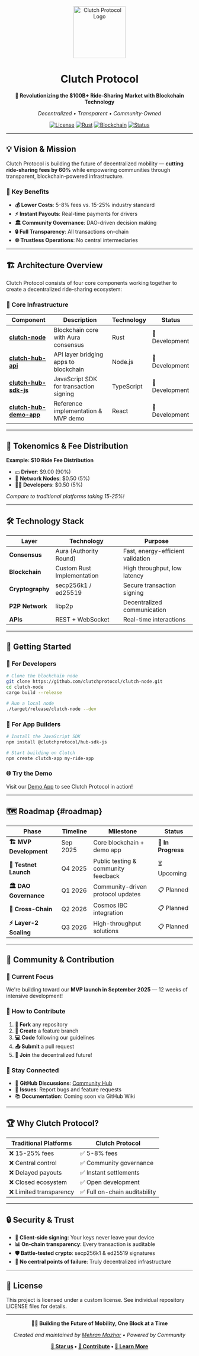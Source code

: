 <div align="center">
  <img src="https://avatars.githubusercontent.com/u/211993100" width="140" alt="Clutch Protocol Logo" />
  
  # Clutch Protocol
  
  **🚀 Revolutionizing the $100B+ Ride-Sharing Market with Blockchain Technology**
  
  *Decentralized • Transparent • Community-Owned*
  
  [![License](https://img.shields.io/badge/License-Custom-blue.svg)](LICENSE)
  [![Rust](https://img.shields.io/badge/Built%20with-Rust-orange.svg)](https://www.rust-lang.org/)
  [![Blockchain](https://img.shields.io/badge/Powered%20by-Blockchain-purple.svg)](#)
  [![Status](https://img.shields.io/badge/Status-MVP%20Development-yellow.svg)](#roadmap)
  
</div>

---

## 💡 **Vision & Mission**

Clutch Protocol is building the future of decentralized mobility — **cutting ride-sharing fees by 60%** while empowering communities through transparent, blockchain-powered infrastructure.

### 🎯 **Key Benefits**
- **💰 Lower Costs**: 5-8% fees vs. 15-25% industry standard
- **⚡ Instant Payouts**: Real-time payments for drivers
- **🏛️ Community Governance**: DAO-driven decision making
- **🔒 Full Transparency**: All transactions on-chain
- **🌐 Trustless Operations**: No central intermediaries

---

## 🏗️ **Architecture Overview**

Clutch Protocol consists of four core components working together to create a decentralized ride-sharing ecosystem:

### **🔧 Core Infrastructure**

| Component | Description | Technology | Status |
|-----------|-------------|------------|--------|
| **[clutch-node](https://github.com/clutchprotocol/clutch-node)** | Blockchain core with Aura consensus | Rust | 🚧 Development |
| **[clutch-hub-api](https://github.com/clutchprotocol/clutch-hub-api)** | API layer bridging apps to blockchain | Node.js | 🚧 Development |
| **[clutch-hub-sdk-js](https://github.com/clutchprotocol/clutch-hub-sdk-js)** | JavaScript SDK for transaction signing | TypeScript | 🚧 Development |
| **[clutch-hub-demo-app](https://github.com/clutchprotocol/clutch-hub-demo-app)** | Reference implementation & MVP demo | React | 🚧 Development |

---

## 💸 **Tokenomics & Fee Distribution**

**Example: $10 Ride Fee Distribution**
- 💵 **Driver**: $9.00 (90%)
- 🔗 **Network Nodes**: $0.50 (5%)  
- 👨‍💻 **Developers**: $0.50 (5%)

*Compare to traditional platforms taking 15-25%!*

---

## 🛠️ **Technology Stack**

<div align="center">
  
| Layer | Technology | Purpose |
|-------|------------|---------|
| **Consensus** | Aura (Authority Round) | Fast, energy-efficient validation |
| **Blockchain** | Custom Rust Implementation | High throughput, low latency |
| **Cryptography** | secp256k1 / ed25519 | Secure transaction signing |
| **P2P Network** | libp2p | Decentralized communication |
| **APIs** | REST + WebSocket | Real-time interactions |
  
</div>

---

## 🚀 **Getting Started**

### **🔧 For Developers**
```bash
# Clone the blockchain node
git clone https://github.com/clutchprotocol/clutch-node.git
cd clutch-node
cargo build --release

# Run a local node
./target/release/clutch-node --dev
```

### **📱 For App Builders**
```bash
# Install the JavaScript SDK
npm install @clutchprotocol/hub-sdk-js

# Start building on Clutch
npm create clutch-app my-ride-app
```

### **🌐 Try the Demo**
Visit our [Demo App](https://github.com/clutchprotocol/clutch-hub-demo-app) to see Clutch Protocol in action!

---

## 🗺️ **Roadmap** {#roadmap}

| Phase | Timeline | Milestone | Status |
|-------|----------|-----------|--------|
| **🏗️ MVP Development** | Sep 2025 | Core blockchain + demo app | 🚧 **In Progress** |
| **🧪 Testnet Launch** | Q4 2025 | Public testing & community feedback | ⏳ Upcoming |
| **🏛️ DAO Governance** | Q1 2026 | Community-driven protocol updates | 📋 Planned |
| **🌉 Cross-Chain** | Q2 2026 | Cosmos IBC integration | 📋 Planned |
| **⚡ Layer-2 Scaling** | Q3 2026 | High-throughput solutions | 📋 Planned |

---

## 🤝 **Community & Contribution**

### **🎯 Current Focus**
We're building toward our **MVP launch in September 2025** — 12 weeks of intensive development!

### **💪 How to Contribute**
1. **🍴 Fork** any repository
2. **🌟 Create** a feature branch
3. **💻 Code** following our guidelines
4. **📤 Submit** a pull request
5. **🎉 Join** the decentralized future!

### **📢 Stay Connected**
- 📧 **GitHub Discussions**: [Community Hub](https://github.com/orgs/clutchprotocol/discussions)
- 🐛 **Issues**: Report bugs and feature requests
- 📚 **Documentation**: Coming soon via GitHub Wiki

---

## 🏆 **Why Clutch Protocol?**

<div align="center">
  
| Traditional Platforms | Clutch Protocol |
|----------------------|------------------|
| ❌ 15-25% fees | ✅ 5-8% fees |
| ❌ Central control | ✅ Community governance |
| ❌ Delayed payouts | ✅ Instant settlements |
| ❌ Closed ecosystem | ✅ Open development |
| ❌ Limited transparency | ✅ Full on-chain auditability |
  
</div>

---

## 🔒 **Security & Trust**

- **🔐 Client-side signing**: Your keys never leave your device
- **📊 On-chain transparency**: Every transaction is auditable
- **🛡️ Battle-tested crypto**: secp256k1 & ed25519 signatures
- **🚫 No central points of failure**: Truly decentralized infrastructure

---

## 📄 **License**

This project is licensed under a custom license. See individual repository LICENSE files for details.

---

<div align="center">
  
**🚗💨 Building the Future of Mobility, One Block at a Time**

*Created and maintained by [Mehran Mazhar](https://github.com/MehranMazhar) • Powered by Community*

**[🌟 Star us](https://github.com/clutchprotocol) • [🤝 Contribute](https://github.com/orgs/clutchprotocol/discussions) • [📖 Learn More](https://github.com/clutchprotocol/clutch-node)**

</div>
